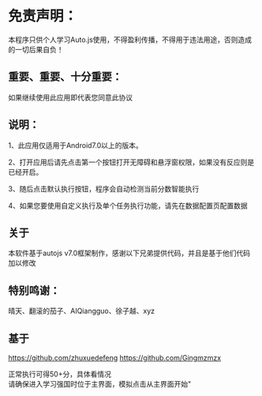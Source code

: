#       免责声明：

 本程序只供个人学习Auto.js使用，不得盈利传播，不得用于违法用途，否则造成的一切后果自负！

  ##   重要、重要、十分重要：
 如果继续使用此应用即代表您同意此协议

  ##       说明：
 1、此应用仅适用于Android7.0以上的版本。

 2、打开应用后请先点击第一个按钮打开无障碍和悬浮窗权限，如果没有反应则是已经开启。 

 3、随后点击默认执行按钮，程序会自动检测当前分数智能执行 

 4、如果您要使用自定义执行及单个任务执行功能，请先在数据配置页配置数据

  ##       关于
 本软件基于autojs v7.0框架制作，感谢以下兄弟提供代码，并且是基于他们代码加以修改

  ##       特别鸣谢：
 晴天、翻滚的茄子、AIQiangguo、徐子越、xyz
 ## 基于
 https://github.com/zhuxuedefeng
 https://github.com/Gingmzmzx

 正常执行可得50+分，具体看情况         
 请确保进入学习强国时位于主界面，模拟点击从主界面开始"
